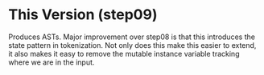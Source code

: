 # This Version (step09) #

Produces ASTs.
Major improvement over step08 is that this introduces the state pattern in tokenization.
Not only does this make this easier to extend, it also makes it easy to remove the mutable instance variable tracking where we are in the input.
